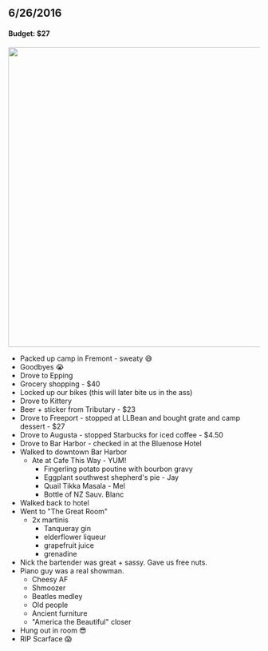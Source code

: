 ## 6/26/2016
#### Budget: $27

<img height="600" src="/Users/jay/GolandProjects/2016RoadTrip/journal/maps/2016-06-26.png" width="800"/>

* Packed up camp in Fremont - sweaty 😅
* Goodbyes 😭
* Drove to Epping
* Grocery shopping - $40
* Locked up our bikes (this will later bite us in the ass)
* Drove to Kittery
* Beer + sticker from Tributary - $23
* Drove to Freeport - stopped at LLBean and bought grate and camp dessert - $27
* Drove to Augusta - stopped Starbucks for iced coffee - $4.50
* Drove to Bar Harbor - checked in at the Bluenose Hotel
* Walked to downtown Bar Harbor
  * Ate at Cafe This Way - YUM!
    * Fingerling potato poutine with bourbon gravy
    * Eggplant southwest shepherd's pie - Jay
    * Quail Tikka Masala - Mel
    * Bottle of NZ Sauv. Blanc
* Walked back to hotel
* Went to "The Great Room"
  * 2x martinis
    * Tanqueray gin
    * elderflower liqueur
    * grapefruit juice
    * grenadine
* Nick the bartender was great + sassy. Gave us free nuts.
* Piano guy was a real showman.
  * Cheesy AF
  * Shmoozer
  * Beatles medley
  * Old people
  * Ancient furniture
  * "America the Beautiful" closer
* Hung out in room 😎
* RIP Scarface 😱